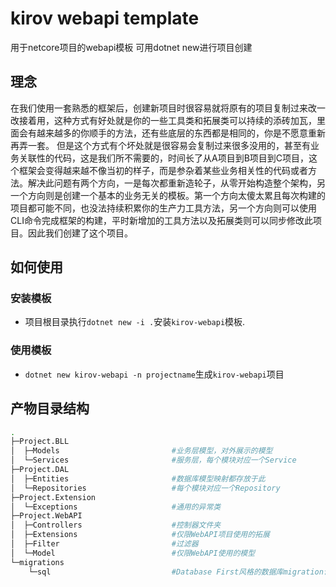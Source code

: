 # kirov webapi template
用于netcore项目的webapi模板 可用dotnet new进行项目创建

## 理念
在我们使用一套熟悉的框架后，创建新项目时很容易就将原有的项目复制过来改一改接着用，这种方式有好处就是你的一些工具类和拓展类可以持续的添砖加瓦，里面会有越来越多的你顺手的方法，还有些底层的东西都是相同的，你是不愿意重新再弄一套。
但是这个方式有个坏处就是很容易会复制过来很多没用的，甚至有业务关联性的代码，这是我们所不需要的，时间长了从A项目到B项目到C项目，这个框架会变得越来越不像当初的样子，而是参杂着某些业务相关性的代码或者方法。解决此问题有两个方向，一是每次都重新造轮子，从零开始构造整个架构，另一个方向则是创建一个基本的业务无关的模板。第一个方向太傻太累且每次构建的项目都可能不同，也没法持续积累你的生产力工具方法，另一个方向则可以使用CLI命令完成框架的构建，平时新增加的工具方法以及拓展类则可以同步修改此项目。因此我们创建了这个项目。

## 如何使用
### 安装模板
* 项目根目录执行`dotnet new -i .`安装`kirov-webapi`模板.
### 使用模板
* `dotnet new kirov-webapi -n projectname`生成`kirov-webapi`项目

## 产物目录结构
```sh
.
├─Project.BLL
│  ├─Models                         #业务层模型，对外展示的模型
│  └─Services                       #服务层，每个模块对应一个Service
├─Project.DAL
│  ├─Entities                       #数据库模型映射都存放于此
│  └─Repositories                   #每个模块对应一个Repository
├─Project.Extension
│  └─Exceptions                     #通用的异常类
├─Project.WebAPI
│  ├─Controllers                    #控制器文件夹
│  ├─Extensions                     #仅限WebAPI项目使用的拓展
│  ├─Filter                         #过滤器
│  └─Model                          #仅限WebAPI使用的模型
└─migrations
    └─sql                           #Database First风格的数据库migration语句
```